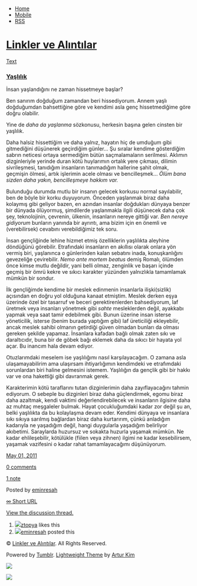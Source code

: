 -   [Home](/)
-   [Mobile](/mobile)
-   [RSS](http://eminresah.tumblr.com/rss)

[Linkler ve Alıntılar](/)
=========================

[Text](http://eminresah.tumblr.com/post/5096115176/yasl-l-k)

### [Yaşlılık](http://eminresah.tumblr.com/post/5096115176/yasl-l-k)

İnsan yaşlandığını ne zaman hissetmeye başlar?

Ben sanırım doğduğum zamandan beri hissediyorum. Annem yaşlı doğduğumdan
bahsettiğine göre ve kendimi asla genç hissetmediğime göre doğru
olabilir.

Yine de *daha da yaşlanma* sözkonusu, herkesin başına gelen cinsten bir
yaşlılık.

Daha halsiz hissettiğim ve daha yalnız, hayatın hiç de umduğum gibi
gitmediğini düşünerek geçirdiğim günler… Şu sıralar kendime gösterdiğim
sabrın neticesi ortaya sermediğim bütün saçmalamaların serilmesi.
Aklımın dizginleriyle yerinde duran kötü huylarımın ortalık yere
çıkması, dilimin sivrileşmesi, tanıdığım insanların tanımadığım
hallerine şahit olmak, geçmişin ölmesi, artık işlerimin acele olması ve
bencilleşmek… *Ölüm bana sizden daha yakın, bencilleşmeye hakkım var.*

Bulunduğu durumda mutlu bir insanın gelecek korkusu normal sayılabilir,
ben de böyle bir korku duyuyorum. Önceden yaşlanmak biraz daha kolaymış
gibi geliyor bazen, en azından insanlar doğdukları dünyaya benzer bir
dünyada ölüyormuş, şimdilerde yaşlanmakla ilgili düşünecek daha çok şey,
teknolojinin, çevrenin, ülkenin, insanların nereye gittiği var. *Ben
nereye gidiyorum* bunların yanında bir ayrıntı, ama bizim için en önemli
ve (verebilirsek) cevabını verebildiğimiz tek soru.

İnsan gençliğinde lehine hizmet etmiş özelliklerin yaşlılıkta aleyhine
döndüğünü görebilir. Etrafındaki insanların en akıllısı olarak onlara
yön vermiş biri, yaşlanınca o günlerinden kalan sebatını inada,
konuşkanlığını gevezeliğe çevirebilir. *Nemo ante mortem beatus* demiş
Romalı, ölümden önce kimse mutlu değildir, yani belli olmaz, zenginlik
ve başarı içinde geçmiş bir ömrü kekre ve sıkıcı karakter yüzünden
yalnızlıkla tamamlamak mümkün bir sondur.

İlk gençliğimde kendime bir meslek edinmenin insanlarla ilişki(sizlik)
açısından en doğru yol olduğuna kanaat etmiştim. Meslek derken eşya
üzerinde özel bir tasarruf ve beceri gerektirenlerden bahsediyorum, laf
üretmek veya insanları yönetmek gibi *sahte* mesleklerden değil,
ayakkabı yapmak veya saat tamir edebilmek gibi. Bunun üzerine insan
isterse yöneticilik, isterse (benim burada yaptığım gibi) laf
üreticiliği ekleyebilir, ancak meslek sahibi olmanın getirdiği güven
olmadan bunları da olması gereken şekilde yapamaz. İnsanlara kafadan
bağlı olmak zaten sıkı ve daraltıcıdır, buna bir de göbek bağı eklemek
daha da sıkıcı bir hayata yol açar. Bu inancım hala devam ediyor.

Otuzlarımdaki meselem ise yaşlılığımı nasıl karşılayacağım. O zamana
asla ulaşamayabilirim ama ulaşırsam ihtiyarlığımın kendimdeki ve
etrafımdaki sorunlardan biri haline gelmesini istemem. Yaşlılığın da
gençlik gibi bir hakkı var ve ona hakettiği gibi davranmak gerek.

Karakterimin kötü taraflarını tutan dizginlerimin daha zayıflayacağını
tahmin ediyorum. O sebeple bu dizginleri biraz daha güçlendirmek, egomu
biraz daha azaltmak, kendi vaktimi değerlendirebilecek ve insanların
ilgisine daha az muhtaç meşgaleler bulmak. Hayat çocukluğumdaki kadar
zor değil şu an, belki yaşlılıkta da bu kolaylaşma devam eder. Kendimi
dünyaya ve insanlara sıkı sıkıya sarılmış bağlardan biraz daha
kurtarırım, çünkü anladığım kadarıyla ne yaşadığım değil, hangi
duygularla yaşadığım belirliyor akıbetimi. Saraylarda huzursuz ve
sokakta huzurla yaşamak mümkün. Ne kadar ehlileşebilir, kötülükle
(fiilen veya zihnen) ilgimi ne kadar kesebilirsem, yaşamak vazifesini o
kadar rahat tamamlayacağımı düşünüyorum.

[May 01, 2011](http://eminresah.tumblr.com/post/5096115176/yasl-l-k)

[0
comments](http://eminresah.tumblr.com/post/5096115176/yasl-l-k#disqus_thread)

[1 note](http://eminresah.tumblr.com/post/5096115176/yasl-l-k#notes)

Posted by [eminresah](http://eminresah.tumblr.com/)

[∞ Short URL](http://tmblr.co/ZWS1Oy4lm8le)

[View the discussion thread.](http://erblog.disqus.com/?url=ref)

1.  [![](http://38.media.tumblr.com/avatar_17d7756f7f8f_16.png)](http://ztopya.tumblr.com/ "aglea ")[ztopya](http://ztopya.tumblr.com/ "aglea")
    likes this
2.  [![](http://38.media.tumblr.com/avatar_06c8562d8d9e_16.png)](http://eminresah.tumblr.com/ "Linkler ve Alıntılar")[eminresah](http://eminresah.tumblr.com/ "Linkler ve Alıntılar")
    posted this

© [Linkler ve Alıntılar](/). All Rights Reserved.

Powered by [Tumblr](http://tumblr.com). [Lightweight
Theme](http://www.tumblr.com/theme/10820) by [Artur
Kim](http://arturkim.com)

![](https://px.srvcs.tumblr.com/impixu?T=1434918947&J=eyJ0eXBlIjoidXJsIiwidXJsIjoiaHR0cDpcL1wvZW1pbnJlc2FoLnR1bWJsci5jb21cL3Bvc3RcLzUwOTYxMTUxNzZcL3lhc2wtbC1rIiwicmVxdHlwZSI6MCwicm91dGUiOiJcL3Bvc3RcLzppZFwvOnN1bW1hcnkiLCJub3NjcmlwdCI6MX0=&U=IPDPGCJHCK&K=95999f2dffee79d97b206a5ae9e6415d0e510891f6c2d9dcaa24b1cab7ff34e7&R=)

![](https://px.srvcs.tumblr.com/impixu?T=1434918947&J=eyJ0eXBlIjoicG9zdCIsInVybCI6Imh0dHA6XC9cL2VtaW5yZXNhaC50dW1ibHIuY29tXC9wb3N0XC81MDk2MTE1MTc2XC95YXNsLWwtayIsInJlcXR5cGUiOjAsInJvdXRlIjoiXC9wb3N0XC86aWRcLzpzdW1tYXJ5IiwicG9zdHMiOlt7InBvc3RpZCI6IjUwOTYxMTUxNzYiLCJibG9naWQiOiIzNjQ4MDI4Iiwic291cmNlIjozM31dLCJub3NjcmlwdCI6MX0=&U=ANBCJHBOMM&K=5ec74497f25ed9ad1605342565e8863bd484002fc369c73126309b772c61e310&R=)

